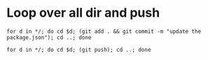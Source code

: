 # Loop over all dir and push

```
for d in */; do cd $d; (git add . && git commit -m "update the package.json"); cd ..; done

for d in */; do cd $d; (git push); cd ..; done
```